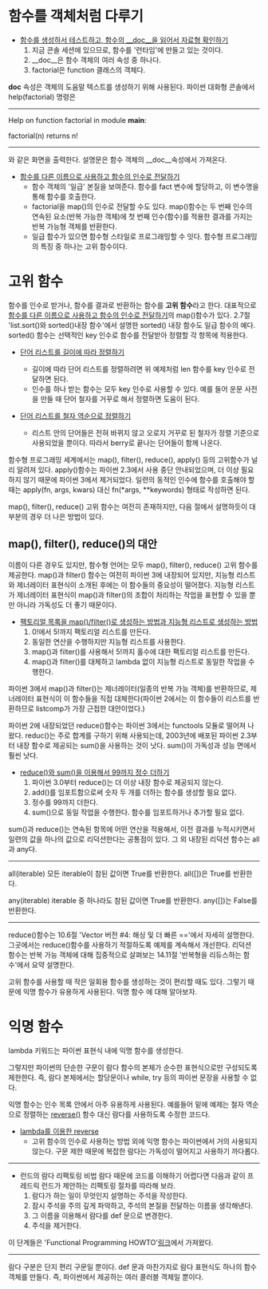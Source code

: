 # 함수를 객체처럼 다루기
<!-- 
[예](https://github.com/hyeonDD/fluent_python/blob/master/Part5/ex5-1~3/encode_decode.py)
 -->

- [함수를 생성하서 테스트하고, 함수의 __doc__을 읽어서 자료형 확인하기](https://github.com/hyeonDD/fluent_python/blob/master/Part5/ex5-1~3/check_type.py)
    1. 지금 콘솔 세션에 있으므로, 함수를 '런타임'에 만들고 있는 것이다.
    2. __doc__은 함수 객체의 여러 속성 중 하나다.
    3. factorial은 function 클래스의 객체다.

__doc__ 속성은 객체의 도움말 텍스트를 생성하기 위해 사용된다. 파이썬 대화형 콘솔에서 help(factorial) 명령은

***
Help on function factorial in module __main__:

factorial(n)
    returns n!
***
와 같은 화면을 출력한다. 설명문은 함수 객체의 __doc__속성에서 가져온다.

- [함수를 다른 이름으로 사용하고 함수의 인수로 전달하기](https://github.com/hyeonDD/fluent_python/blob/master/Part5/ex5-1~3/arg_function.py)
    - 함수 객체의 '일급' 본질을 보여준다. 함수를 fact 변수에 할당하고, 이 변수명을 통해 함수를 호출한다.
    - factorial을 map()의 인수로 전달할 수도 있다. map()함수는 두 번째 인수의 연속된 요소(반복 가능한 객체)에 첫 번째 인수(함수)를 적용한 결과를 가지는 반복 가능형 객체를 반환한다.
    - 일급 함수가 있으면 함수형 스타일로 프로그래밍할 수 잇다. 함수형 프로그래밍의 특징 중 하나는 고위 함수이다.

# 고위 함수
함수를 인수로 받거나, 함수를 결과로 반환하는 함수를 **고위 함수**라고 한다.
대표적으로 [함수를 다른 이름으로 사용하고 함수의 인수로 전달하기](https://github.com/hyeonDD/fluent_python/blob/master/Part5/ex5-1~3/arg_function.py)의 map()함수가 있다. 2.7절 'list.sort()와 sorted()내장 함수'에서 설명한 sorted() 내장 함수도 일급 함수의 예다. sorted() 함수는 선택적인 key 인수로 함수를 전달받아 정렬할 각 항목에 적용한다.

- [단어 리스트를 길이에 따라 정렬하기](https://github.com/hyeonDD/fluent_python/blob/master/Part5/ex5-1~3/sorted_len.py)
    - 길이에 따라 단어 리스트를 정렬하려면 위 예제처럼 len 함수를 key 인수로 전달하면 된다.
    - 인수를 하나 받는 함수는 모두 key 인수로 사용할 수 있다. 예를 들어 운문 사전을 만들 때 단어 철자를 거꾸로 해서 정렬하면 도움이 된다.

- [단어 리스트를 철자 역순으로 정렬하기](https://github.com/hyeonDD/fluent_python/blob/master/Part5/ex5-1~3/revers_word.py)
    - 리스트 안의 단어들은 전혀 바뀌지 않고 오로지 거꾸로 된 철자가 정렬 기준으로 사용되었을 뿐이다. 따라서 berry로 끝나는 단어들이 함께 나온다.

함수형 프로그래밍 세계에서는 map(), filter(), reduce(), apply() 등의 고위함수가 널리 알려져 있다.
apply()함수는 파이썬 2.3에서 사용 중단 안내되었으며, 더 이상 필요하지 않기 때문에 파이썬 3에서 제거되었다.
일련의 동적인 인수에 함수를 호출해야 할 때는 apply(fn, args, kwars) 대신 fn(*args, **keywords) 형태로 작성하면 된다.

map(), filter(), reduce() 고위 함수는 여전히 존재하지만, 다음 절에서 설명하듯이 대부분의 경우 더 나은 방법이 있다.

## map(), filter(), reduce()의 대안
이름이 다른 경우도 있지만, 함수형 언어는 모두 map(), filter(), reduce() 고위 함수를 제공한다.
map()과 filter() 함수는 여전히 파이썬 3에 내장되어 있지만, 지능형 리스트와 제너레이터 표현식이 소개된 후에는 이 함수들의 중요성이 떨어졌다.
지능형 리스트가 제너레이터 표현식이 map()과 filter()의 조합이 처리하는 작업을 표현할 수 있을 뿐만 아니라 가독성도 더 좋기 때문이다.

- [팩토리얼 목록을 map()/filter()로 생성하는 방법과 지능형 리스트로 생성하는 방법](https://github.com/hyeonDD/fluent_python/blob/master/Part5/ex5-1~3/factorial_list.py)
    1. 0!에서 5!까지 팩토리얼 리스트를 만든다.
    2. 동일한 연산을 수행하지만 지능형 리스트를 사용한다.
    3. map()과 filter()를 사용해서 5!까지 홀수에 대한 팩토리얼 리스트를 만든다.
    4. map()과 filter()를 대체하고 lambda 없이 지능형 리스트로 동일한 작업을 수행한다.

파이썬 3에서 map()과 filter()는 제너레이터(일종의 반복 가능 객체)를 반환하므로, 제너레이터 표현식이 이 함수들을 직접 대체한다(파이썬 2에서는 이 함수들이 리스트를 반환하므로 listcomp가 가장 근접한 대안이었다.)

파이썬 2에 내장되었던 reduce()함수는 파이썬 3에서는 functools 모듈로 떨어져 나왔다. reduc()는 주로 합계를 구하기 위해 사용되는데, 2003년에 배포된 파이썬 2.3부터 내장 함수로 제공되는 sum()을 사용하는 것이 낫다. sum()이 가독성과 성능 면에서 훨씬 낫다.

- [reduce()와 sum()을 이용해서 99까지 정수 더하기](https://github.com/hyeonDD/fluent_python/blob/master/Part5/ex5-1~3/reduce_sum.py)
    1. 파이썬 3.0부터 reduce()는 더 이상 내장 함수로 제공되지 않는다.
    2. add()를 임포트함으로써 숫자 두 개를 더하는 함수를 생성할 필요 없다.
    3. 정수를 99까지 더한다.
    4. sum()으로 동일 작업을 수행한다. 함수를 임포트하거나 추가할 필요 없다.

sum()과 reduce()는 연속된 항목에 어떤 연산을 적용해서, 이전 결과를 누적시키면서 일련의 값을 하나의 값으로 리덕션한다는 공통점이 있다.
그 외 내장된 리덕션 함수는 all과 any다.

***
all(iterable)
모든 iterable이 참된 값이면 True를 반환한다. all([])은 True를 반환한다.

any(iterable)
iterable 중 하나라도 참된 값이면 True를 반환한다. any([])는 False를 반환한다.
***
reduce()함수는 10.6절 'Vector 버전 #4: 해싱 및 더 빠른 =='에서 자세히 설명한다. 그곳에서는 reduce()함수를 사용하기 적절하도록 예제를 계속해서 개선한다.
리덕션 함수는 반복 가능 객체에 대해 집중적으로 살펴보는 14.11절 '반복형을 리듀스하는 함수'에서 요약 설명한다.

고위 함수를 사용할 때 작은 일회용 함수를 생성하는 것이 편리할 때도 있다. 그렇기 때문에 익명 함수가 유용하게 사용된다. 익명 함수 에 대해 알아보자.

# 익명 함수

lambda 키워드는 파이썬 표현식 내에 익명 함수를 생성한다.

그렇지만 파이썬의 단순한 구문이 람다 함수의 본체가 순수한 표현식으로만 구성되도록 제한한다. 즉, 람다 본체에서는 할당문이나 while, try 등의 파이썬 문장을 사용할 수 없다.

익명 함수는 인수 목록 안에서 아주 유용하게 사용된다. 예를들어 밑에 예제는 철자 역순으로 정렬하는 [reverse()](https://github.com/hyeonDD/fluent_python/blob/master/Part5/ex5-1~3/revers_word.py) 함수 대신 람다를 사용하도록 수정한 코드다.

- [lambda를 이용한 reverse](https://github.com/hyeonDD/fluent_python/blob/master/Part5/ex5-1~3/reverse_to_lambda.py)
    - 고위 함수의 인수로 사용하는 방법 외에 익명 함수는 파이썬에서 거의 사용되지 않는다. 구문 제한 때문에 복잡한 람다는 가독성이 떨어지고 사용하기 까다롭다.

***

- 런드의 람다 리팩토링 비법 
    람다 때문에 코드를 이해하기 어렵다면 다음과 같이 프레드릭 런드가 제안하는 리팩토링 절차를 따라해 보라.
    1. 람다가 하는 일이 무엇인지 설명하는 주석을 작성한다.
    2. 잠시 주석을 주의 깊게 파악하고, 주석의 본질을 전달하는 이름을 생각해낸다.
    3. 그 이름을 이용해서 람다를 def 문으로 변경한다.
    4. 주석을 제거한다.

이 단계들은 'Functional Programming HOWTO'[링크](http://docs.python.org/3/howto/functional.html)에서 가져왔다.

***

람다 구분은 단지 편리 구문일 뿐이다. def 문과 마찬가지로 람다 표현식도 하나의 함수 객체를 만들다. 즉, 파이썬에서 제공하는 여러 콜러블 객체일 뿐이다.
